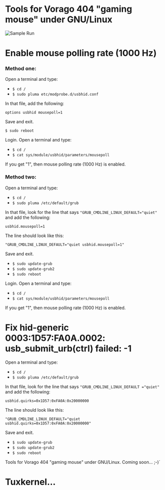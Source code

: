 # Tools for Vorago 404 "gaming mouse" under GNU/Linux

![Sample Run](https://github.com/tuxkernel/vorago-gaming-mouse-404/blob/master/images/00.png)

# Enable mouse polling rate (1000 Hz)

### Method one:

Open a terminal and type:

- `$ cd /`
- `$ sudo pluma etc/modprobe.d/usbhid.conf`

In that file, add the following:

`options usbhid mousepoll=1`

Save and exit.

`$ sudo reboot`

Login. Open a terminal and type:

- `$ cd /`
- `$ cat sys/module/usbhid/parameters/mousepoll`

If you get "1", then mouse polling rate (1000 Hz) is enabled.

### Method two:

Open a terminal and type:

- `$ cd /`
- `$ sudo pluma /etc/default/grub`

In that file, look for the line that says `"GRUB_CMDLINE_LINUX_DEFAULT="quiet"` and add the following:

`usbhid.mousepoll=1`

The line should look like this:

`"GRUB_CMDLINE_LINUX_DEFAULT="quiet usbhid.mousepoll=1"`

Save and exit.

- `$ sudo update-grub`
- `$ sudo update-grub2`
- `$ sudo reboot`

Login. Open a terminal and type:

- `$ cd /`
- `$ cat sys/module/usbhid/parameters/mousepoll`

If you get "1", then mouse polling rate (1000 Hz) is enabled.

# Fix hid-generic 0003:1D57:FA0A.0002: usb_submit_urb(ctrl) failed: -1

Open a terminal and type:

- `$ cd /`
- `$ sudo pluma /etc/default/grub`

In that file, look for the line that says `"GRUB_CMDLINE_LINUX_DEFAULT ="quiet"` and add the following:

`usbhid.quirks=0x1D57:0xFA0A:0x20000000`

The line should look like this:

`"GRUB_CMDLINE_LINUX_DEFAULT="quiet usbhid.quirks=0x1D57:0xFA0A:0x20000000"`

Save and exit.

- `$ sudo update-grub`
- `$ sudo update-grub2`
- `$ sudo reboot`

Tools for Vorago 404 "gaming mouse" under GNU/Linux. Coming soon... ;-)´

# Tuxkernel...
